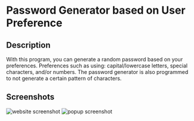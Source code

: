 # Password Generator based on User Preference

## Description

With this program, you can generate a random password based on your preferences. Preferences such as using: capital/lowercase letters, special characters, and/or numbers. The password generator is also programmed to not generate a certain pattern of characters.

## Screenshots

![website screenshot](https://cdn.discordapp.com/attachments/165271949855948800/1126683748969238628/image.png)
![popup screenshot](https://cdn.discordapp.com/attachments/165271949855948800/1126683948681003039/image.png)
